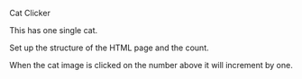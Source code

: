 Cat Clicker

This has one single cat.

Set up the structure of the HTML page and the count.

When the cat image is clicked on the number above it will increment by one.